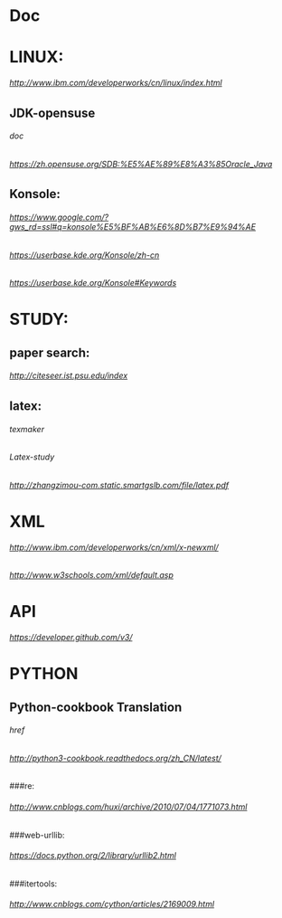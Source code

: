 # Doc
LINUX:
========
###### http://www.ibm.com/developerworks/cn/linux/index.html

JDK-opensuse
-----------------
######  doc
######  https://zh.opensuse.org/SDB:%E5%AE%89%E8%A3%85Oracle_Java

Konsole:
------------------
######  https://www.google.com/?gws_rd=ssl#q=konsole%E5%BF%AB%E6%8D%B7%E9%94%AE
######  https://userbase.kde.org/Konsole/zh-cn   
######  https://userbase.kde.org/Konsole#Keywords

STUDY:
==============
paper search:
-----------------
######  http://citeseer.ist.psu.edu/index

latex:
-----------------
######  texmaker
######  Latex-study
######  http://zhangzimou-com.static.smartgslb.com/file/latex.pdf

XML
=============
######  http://www.ibm.com/developerworks/cn/xml/x-newxml/
######  http://www.w3schools.com/xml/default.asp

API
======
######  https://developer.github.com/v3/

PYTHON
==================

Python-cookbook Translation
-----------------
######  href
######  http://python3-cookbook.readthedocs.org/zh_CN/latest/

###re:
######  http://www.cnblogs.com/huxi/archive/2010/07/04/1771073.html
###web-urllib:
######  https://docs.python.org/2/library/urllib2.html
###itertools:
######  http://www.cnblogs.com/cython/articles/2169009.html

